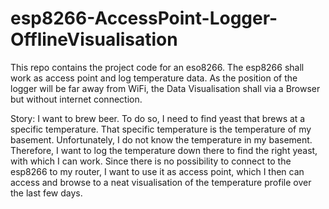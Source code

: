 # esp8266-AccessPoint-Logger-OfflineVisualisation
This repo contains the project code for an eso8266. The esp8266 shall work as access point and log temperature data. As the position of the logger will be far away from WiFi, the Data Visualisation shall via a Browser but without internet connection.


Story: I want to brew beer. To do so, I need to find yeast that brews at a specific temperature. That specific temperature is the temperature of my basement. Unfortunately, I do not know the temperature in my basement. Therefore, I want to log the temperature down there to find the right yeast, with which I can work. Since there is no possibility to connect to the esp8266 to my router, I want to use it as access point, which I then can access and browse to a neat visualisation of the temperature profile over the last few days.
